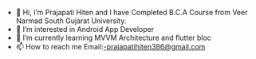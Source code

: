 - 👋 Hi, I’m Prajapati Hiten and I have Completed B.C.A Course from Veer Narmad South Gujarat University.
- 👀 I’m interested in Android App Developer
- 🌱 I’m currently learning MVVM Architecture and flutter bloc
- 📫 How to reach me Email:-prajapatihiten386@gmail.com

<!---
Prajapati-HitenCode/Prajapati-HitenCode is a ✨ special ✨ repository because its `README.md` (this file) appears on your GitHub profile.
You can click the Preview link to take a look at your changes.
--->

